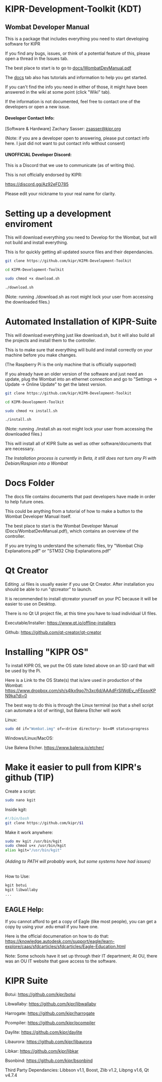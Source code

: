# KIPR-Development-Toolkit (KDT)

## Wombat Developer Manual
This is a package that includes everything you need to start developing software for KIPR

If you find any bugs, issues, or think of a potential feature of this, please open a thread in the Issues tab.

The best place to start is to go to [docs/WombatDevManual.pdf](https://github.com/kipr/KIPR-Development-Toolkit/blob/master/Docs/WombatDevManual.pdf "Wombat Developer Manual")

The [docs](https://github.com/kipr/KIPR-Development-Toolkit/blob/master/Docs "Documentation, Tutorials, and other info.") tab also has tutorials and information to help you get started.

If you can't find the info you need in either of those, 
it might have been answered in the wiki at some point (click "Wiki" tab).

If the information is not documented, feel free to contact one of the developers or open a new issue.

#### Developer Contact Info:
[Software & Hardware] Zachary Sasser: zsasser@kipr.org

(Note: if you are a developer open to answering, please put contact info here. I just did not want to put contact info without consent)

#### UNOFFICIAL Developer Discord:
This is a Discord that we use to communicate (as of writing this).

This is not officially endorsed by KIPR:

https://discord.gg/Az92eFD785

Please edit your nickname to your real name for clarity.


# Setting up a development enviroment
This will download everything you need to Develop for the Wombat, but will not build and install everything.

This is for quickly getting all updated source files and their dependancies.
```` bash
git clone https://github.com/kipr/KIPR-Development-Toolkit

cd KIPR-Development-Toolkit

sudo chmod +x download.sh

./download.sh
````

(Note: running ./download.sh as root might lock your user from accessing the downloaded files.)

# Automated Installation of KIPR-Suite
This will download everything just like download.sh,
but it will also build all the projects and install them to the controller.

This is to make sure that everything will build and install correctly on your machine before you make changes.

(The Raspberry Pi is the only machine that is officially supported)


If you already have an older version of the software and just need an update, 
plug the Wombat into an ethernet connection and go to "Settings -> Update -> Online Update" to get the latest version.

```` bash
git clone https://github.com/kipr/KIPR-Development-Toolkit

cd KIPR-Development-Toolkit

sudo chmod +x install.sh

./install.sh
````

(Note: running ./install.sh as root might lock your user from accessing the downloaded files.)


This will install all of KIPR Suite as well as other software/documents that are necessary.

*The Installation process is currently in Beta, it still does not turn any Pi with Debian/Raspian into a Wombat*

# Docs Folder
The docs file contains documents that past developers have made in order to help future ones.

This could be anything from a tutorial of how to make a button to the Wombat Developer Manual itself.

The best place to start is the Wombat Developer Manual (Docs/WombatDevManual.pdf), which contains an overview of the controller.

If you are trying to understand the schematic files, try "Wombat Chip Explanations.pdf" or "STM32 Chip Explanations.pdf"

# Qt Creator
Editing .ui files is usually easier if you use Qt Creator. After installation you should be able to run "qtcreator" to launch.

It is recommended to install qtcreator yourself on your PC because it will be easier to use on Desktop.

There is no Qt UI project file, at this time you have to load individual UI files.

Executable/Installer:
https://www.qt.io/offline-installers

Github:
https://github.com/qt-creator/qt-creator


# Installing "KIPR OS"
To install KIPR OS, we put the OS state listed above on an SD card that will be used by the Pi.

Here is a Link to the OS State(s) that is/are used in production of the Wombat:
https://www.dropbox.com/sh/s4lkx9qo7h3xc6d/AAAdFrSIWdEv_nFEpsvKPN9ka?dl=0

The best way to do this is through the Linux terminal (so that a shell script can automate a lot of writing), but Balena Etcher will work

Linux:
```` bash
sudo dd if="Wombat.img" of=<drive directory> bs=4M status=progress
````

Windows/Linux/MacOS:

Use Balena Etcher.
https://www.balena.io/etcher/

# Make it easier to pull from KIPR's github (TIP)

Create a script:

````bash
sudo nano kgit
````

Inside kgit:

````bash
#!/bin/bash
git clone https://github.com/kipr/$1
````

Make it work anywhere:
````bash
sudo mv kgit /usr/bin/kgit
sudo chmod u+x /usr/bin/kgit
alias kgit="/usr/bin/kgit"
````
###### (Adding to PATH will probably work, but some systems have had issues)


How to Use:
````bash
kgit botui
kgit libwallaby
...
````

## EAGLE Help:
If you cannot afford to get a copy of Eagle (like most people),
you can get a copy by using your .edu email if you have one.

Here is the official documenation on how to do that:
https://knowledge.autodesk.com/support/eagle/learn-explore/caas/sfdcarticles/sfdcarticles/Eagle-Education.html

Note: Some schools have it set up through their IT department;
At OU, there was an OU IT website that gave access to the software.

# KIPR Suite

Botui: https://github.com/kipr/botui

Libwallaby: https://github.com/kipr/libwallaby

Harrogate: https://github.com/kipr/harrogate

Pcompiler: https://github.com/kipr/pcompiler

Daylite: https://github.com/kipr/daylite

Libaurora: https://github.com/kipr/libaurora

Libkar: https://github.com/kipr/libkar

Bsonbind: https://github.com/kipr/bsonbind

Third Party Dependancies: Libbson v1.1, Boost, Zlib v1.2, Libpng v1.6, Qt v4.7.4


